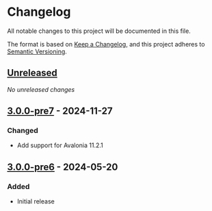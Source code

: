 # Changelog

All notable changes to this project will be documented in this file.

The format is based on [Keep a Changelog](https://keepachangelog.com/en/1.0.0/),
and this project adheres to [Semantic Versioning](https://semver.org/spec/v2.0.0.html).

## [Unreleased]
_No unreleased changes_

## [3.0.0-pre7] - 2024-11-27
### Changed
- Add support for Avalonia 11.2.1

## [3.0.0-pre6] - 2024-05-20
### Added
- Initial release

[unreleased]: https://github.com/fabulous-dev/Fabulous.Avalonia.Diagnostics/compare/3.0.0-pre7...HEAD
[3.0.0-pre7]: https://github.com/fabulous-dev/Fabulous.Avalonia.Diagnostics/releases/tag/3.0.0-pre7
[3.0.0-pre6]: https://github.com/fabulous-dev/Fabulous.Avalonia.Diagnostics/releases/tag/3.0.0-pre6
